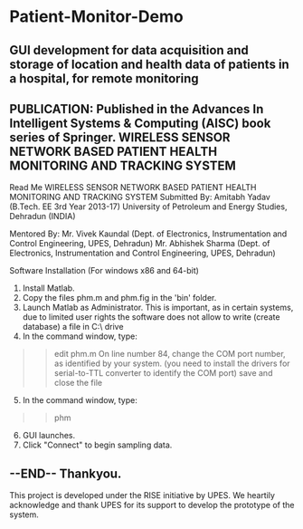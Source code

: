 # Patient-Monitor-Demo
GUI development for data acquisition and storage of location and health data of patients in a hospital, for remote monitoring
---------------------------------------------------------------------------------------------------------
PUBLICATION: Published in the Advances In Intelligent Systems & Computing (AISC) book series of Springer.
WIRELESS SENSOR NETWORK BASED PATIENT HEALTH MONITORING AND TRACKING SYSTEM
---------------------------------------------------------------------------------------------------------
Read Me
WIRELESS SENSOR NETWORK BASED PATIENT HEALTH MONITORING AND TRACKING SYSTEM
Submitted By:
Amitabh Yadav (B.Tech. EE 3rd Year 2013-17)
University of Petroleum and Energy Studies, Dehradun (INDIA)

Mentored By:
Mr. Vivek Kaundal (Dept. of Electronics, Instrumentation and Control Engineering, UPES, Dehradun)
Mr. Abhishek Sharma (Dept. of Electronics, Instrumentation and Control Engineering, UPES, Dehradun)

Software Installation (For windows x86 and 64-bit)
1. Install Matlab.
2. Copy the files phm.m and phm.fig in the 'bin' folder.
3. Launch Matlab as Administrator. This is important, as in certain systems, due to limited user rights the software does not allow to write (create database) a file in C:\ drive
4. In the command window, type: 
>>edit phm.m
On line number 84, change the COM port number, as identified by your system. (you need to install the drivers for serial-to-TTL converter to identify the COM port)
save and close the file
5. In the command window, type:
>>phm
6. GUI launches.
7. Click "Connect" to begin sampling data.

--END--
Thankyou.
--
This project is developed under the RISE initiative by UPES. We heartily acknowledge and thank UPES for its support to develop the prototype of the system.
